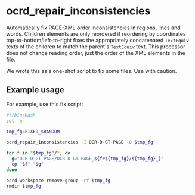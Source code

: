 # ocrd_repair_inconsistencies

Automatically fix PAGE-XML order inconsistencies in regions, lines and words.
Children elements are only reordered if reordering by coordinates
top-to-bottom/left-to-right fixes the appropriately concatenated `TextEquiv`
texts of the children to match the parent's `TextEquiv` text. This processor
does not change reading order, just the order of the XML elements in the file.

We wrote this as a one-shot script to fix some files. Use with caution.


## Example usage

For example, use this fix script:
~~~sh
#!/bin/bash
set -e

tmp_fg=FIXED_$RANDOM

ocrd_repair_inconsistencies -I OCR-D-GT-PAGE -O $tmp_fg

for f in "$tmp_fg"/*; do
  g="OCR-D-GT-PAGE/OCR-D-GT-PAGE_${f#${tmp_fg}/${tmp_fg}_}"
  cp "$f" "$g"
done

ocrd workspace remove-group -rf $tmp_fg
rmdir $tmp_fg
~~~
